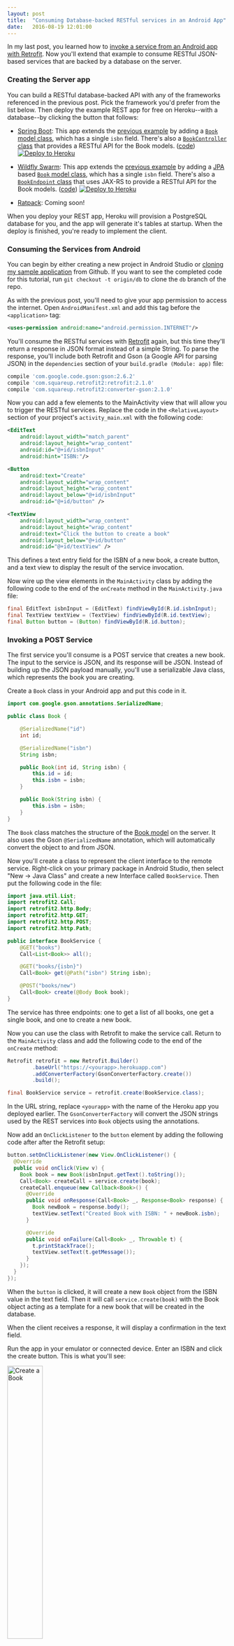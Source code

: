 ```yaml
---
layout: post
title:  "Consuming Database-backed RESTful services in an Android App"
date:   2016-08-19 12:01:00
---
```


In my last post, you learned how to [invoke a service from an Android app with Retrofit](http://jkutner.github.io/2016/08/18/android-backend-api-heroku-retrofit.html). Now you'll extend that example to consume RESTful JSON-based services that are backed by a database on the server.

### Creating the Server app

You can build a RESTful database-backed API with any of the frameworks referenced in the previous post. Pick the framework you'd prefer from the list below. Then deploy the example REST app for free on Heroku--with a database--by clicking the button that follows:

* [Spring Boot](http://projects.spring.io/spring-boot/): This app extends the [previous example](https://github.com/jkutner/spring-boot-android-service) by adding a [`Book` model class](https://github.com/jkutner/spring-boot-android-service/blob/db/src/main/java/com/example/Book.java), which has a single `isbn` field. There's also a [`BookController` class](https://github.com/jkutner/spring-boot-android-service/blob/db/src/main/java/com/example/BookController.java) that provides a RESTful API for the Book models. ([code](https://github.com/jkutner/spring-boot-android-service/tree/db)) [![Deploy to Heroku](https://camo.githubusercontent.com/c0824806f5221ebb7d25e559568582dd39dd1170/68747470733a2f2f7777772e6865726f6b7563646e2e636f6d2f6465706c6f792f627574746f6e2e706e67)](https://dashboard.heroku.com/new?&template=https%3A%2F%2Fgithub.com%2Fjkutner%2Fspring-boot-android-service%2Ftree%2Fdb)

* [Wildfly Swarm](http://wildfly-swarm.io): This app extends the [previous example](https://github.com/jkutner/wildfly-swarm-android-service) by adding a [JPA](https://wildfly-swarm.gitbooks.io/wildfly-swarm-users-guide/content/common/jpa.html) based [`Book` model class](https://github.com/jkutner/wildfly-swarm-android-service/blob/db/src/main/java/com/example/models/Book.java), which has a single `isbn` field. There's also a [`BookEndpoint` class](https://github.com/jkutner/wildfly-swarm-android-service/blob/db/src/main/java/com/example/rest/BookEndpoint.java) that uses JAX-RS to provide a RESTful API for the Book models. ([code](https://github.com/jkutner/wildfly-swarm-android-service/tree/db)) [![Deploy to Heroku](https://camo.githubusercontent.com/c0824806f5221ebb7d25e559568582dd39dd1170/68747470733a2f2f7777772e6865726f6b7563646e2e636f6d2f6465706c6f792f627574746f6e2e706e67)](https://dashboard.heroku.com/new?&template=https%3A%2F%2Fgithub.com%2Fjkutner%2Fwildfly-swarm-android-service%2Ftree%2Fdb)

* [Ratpack](https://ratpack.io): Coming soon!

When you deploy your REST app, Heroku will provision a PostgreSQL database for you, and the app will generate it's tables at startup. When the deploy is finished, you're ready to implement the client.

### Consuming the Services from Android

You can begin by either creating a new project in Android Studio or [cloning my sample application](https://github.com/jkutner/HerokuAndroidExample) from Github. If you want to see the completed code for this tutorial, run `git checkout -t origin/db` to clone the `db` branch of the repo.

As with the previous post, you'll need to give your app permission to access the internet. Open `AndroidManifest.xml` and add this tag before the `<application>` tag:

```xml
<uses-permission android:name="android.permission.INTERNET"/>
```

You'll consume the RESTful services with [Retrofit](https://square.github.io/retrofit/) again, but this time they'll return a response in JSON format instead of a simple String. To parse the response, you'll include both Retrofit and Gson (a Google API for parsing JSON) in  the `dependencies` section of your `build.gradle (Module: app)` file:

```ruby
compile 'com.google.code.gson:gson:2.6.2'
compile 'com.squareup.retrofit2:retrofit:2.1.0'
compile 'com.squareup.retrofit2:converter-gson:2.1.0'
```

Now you can add a few elements to the MainActivity view that will allow you to trigger the RESTful services. Replace the code in the `<RelativeLayout>` section of your project's `activity_main.xml` with the following code:

```xml
<EditText
    android:layout_width="match_parent"
    android:layout_height="wrap_content"
    android:id="@+id/isbnInput"
    android:hint="ISBN:"/>

<Button
    android:text="Create"
    android:layout_width="wrap_content"
    android:layout_height="wrap_content"
    android:layout_below="@+id/isbnInput"
    android:id="@+id/button" />

<TextView
    android:layout_width="wrap_content"
    android:layout_height="wrap_content"
    android:text="Click the button to create a book"
    android:layout_below="@+id/button"
    android:id="@+id/textView" />
```

This defines a text entry field for the ISBN of a new book, a create button, and a text view to display the result of the service invocation.

Now wire up the view elements in the `MainActivity` class by adding the following code to the end of the `onCreate` method in the `MainActivity.java` file:

```java
final EditText isbnInput = (EditText) findViewById(R.id.isbnInput);
final TextView textView = (TextView) findViewById(R.id.textView);
final Button button = (Button) findViewById(R.id.button);
```

### Invoking a POST Service

The first service you'll consume is a POST service that creates a new book.
The input to the service is JSON, and its response will be JSON. Instead of building up the JSON payload manually, you'll use a serializable Java class, which represents the book you are creating.

Create a `Book` class in your Android app and put this code in it.

```java
import com.google.gson.annotations.SerializedName;

public class Book {

    @SerializedName("id")
    int id;

    @SerializedName("isbn")
    String isbn;

    public Book(int id, String isbn) {
        this.id = id;
        this.isbn = isbn;
    }

    public Book(String isbn) {
        this.isbn = isbn;
    }
}
```

The `Book` class matches the structure of the [Book model](https://github.com/jkutner/spring-boot-android-service/blob/db/src/main/java/com/example/Book.java) on the server. It also uses the Gson `@SerializedName` annotation, which will automatically convert the object to and from JSON.

Now you'll create a class to represent the client interface to the remote service. Right-click on your primary package in Android Studio, then select "New -> Java Class" and create a new Interface called `BookService`. Then put the following code in the file:

```java
import java.util.List;
import retrofit2.Call;
import retrofit2.http.Body;
import retrofit2.http.GET;
import retrofit2.http.POST;
import retrofit2.http.Path;

public interface BookService {
    @GET("books")
    Call<List<Book>> all();

    @GET("books/{isbn}")
    Call<Book> get(@Path("isbn") String isbn);

    @POST("books/new")
    Call<Book> create(@Body Book book);
}
```

The service has three endpoints: one to get a list of all books, one get a single book, and one to create a new book.

Now you can use the class with Retrofit to make the service call. Return to the `MainActivity` class and add the following code to the end of the `onCreate` method:

```java
Retrofit retrofit = new Retrofit.Builder()
        .baseUrl("https://<yourapp>.herokuapp.com")
        .addConverterFactory(GsonConverterFactory.create())
        .build();

final BookService service = retrofit.create(BookService.class);
```

In the URL string, replace `<yourapp>` with the name of the Heroku app you deployed earlier. The `GsonConverterFactory` will convert the JSON strings used by the REST services into `Book` objects using the annotations.

Now add an `OnClickListener` to the `button` element by adding the following code after after the Retrofit setup:

```java
button.setOnClickListener(new View.OnClickListener() {
  @Override
  public void onClick(View v) {
    Book book = new Book(isbnInput.getText().toString());
    Call<Book> createCall = service.create(book);
    createCall.enqueue(new Callback<Book>() {
      @Override
      public void onResponse(Call<Book> _, Response<Book> response) {
        Book newBook = response.body();
        textView.setText("Created Book with ISBN: " + newBook.isbn);
      }

      @Override
      public void onFailure(Call<Book> _, Throwable t) {
        t.printStackTrace();
        textView.setText(t.getMessage());
      }
    });
  }
});
```

When the `button` is clicked, it will create a new `Book` object from the ISBN value in the text field. Then it will call `service.create(book)` with the Book object acting as a template for a new book that will be created in the database.

When the client receives a response, it will display a confirmation in the text field.

Run the app in your emulator or connected device. Enter an ISBN and click the create button. This is what you'll see:

<img src="/assets/images/heroku-android-demo-create-book.png" style="width: 40%; margin-left: 0; margin-right: 0" alt="Create a Book">

### Invoking a GET Service

Now you'll add another button to the Android app that will retrieve all the books on the server and display their ISBN values in the app. Open the `activity_main.xml` and add the following code after the `TextView`:

```xml
<Button
    android:text="View All"
    android:layout_width="wrap_content"
    android:layout_height="wrap_content"
    android:layout_marginTop="24dp"
    android:layout_below="@+id/textView"
    android:id="@+id/viewAllButton" />

<TextView
    android:layout_width="wrap_content"
    android:layout_height="wrap_content"
    android:text=""
    android:layout_below="@+id/viewAllButton"
    android:id="@+id/allBooks" />
```

The View All button will make the request to retrive all books, and the `allBooks` text view will display them.

Now wire up the new elements in `MainActivity` by adding this code to the end of the `onCreate` method:

```java
final Button viewAllButton = (Button) findViewById(R.id.viewAllButton);
final TextView allBooks = (TextView) findViewById(R.id.allBooks);
```

You won't need to change your `Book` or `BookService` classes. They're already prepared to handle the GET requests. You only need to wire up the `viewAllButton` to make the request. Add this code to the end of the `onCreate` method (after the code you just added):

```java
viewAllButton.setOnClickListener(new View.OnClickListener() {
  @Override
  public void onClick(View v) {
    Call<List<Book>> createCall = service.all();
    createCall.enqueue(new Callback<List<Book>>() {
      @Override
      public void onResponse(Call<List<Book>> _, Response<List<Book>> response) {
        allBooks.setText("ALL BOOKS by ISBN:\n");
        for (Book b : response.body()) {
            allBooks.append(b.isbn + "\n");
        }
      }

      @Override
      public void onFailure(Call<List<Book>> _, Throwable t) {
        t.printStackTrace();
        allBooks.setText(t.getMessage());
      }
    });
  }
});
```

In this callback, you're invoking `service.all()`, which will return a list of books from the server. Then you're displaying that list in the `allBooks` view.

Run the app in your emulator or connected device again. Create a few more books, and then click the "View All" button. This is what you'll see:

<img src="/assets/images/heroku-android-demo-all-books.png" style="width: 40%; margin-left: 0; margin-right: 0" alt="All Books">

### Next Steps

The next big step for this app is adding authentication and authorization to the Heroku service. We'll look at that in the next post.
